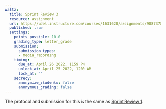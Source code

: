 ```yaml
---
waltz:
  title: Sprint Review 3
  resource: assignment
  url: https://udel.instructure.com/courses/1631620/assignments/9887378
  published: true
  settings:
    points_possible: 10.0
    grading_type: letter_grade
    submission:
      submission_types:
      - media_recording
    timing:
      due_at: April 26 2022, 1159 PM
      unlock_at: April 25 2022, 1200 AM
      lock_at: ''
    secrecy:
      anonymize_students: false
      anonymous_grading: false
---
```

The protocol and submission for this is the same as [Sprint Review 1](https://udel.instructure.com/courses/1631620/assignments/9887376 "Sprint Review 1").
